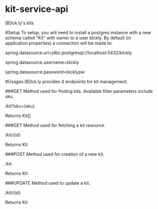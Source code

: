 # kit-service-api
[B]lck.ly's kits

#Setup
To setup, you will need to install a postgres instance with a new schema called "Kit" with owner to a user blckly.  By default (in application.properties) a connection will be made to:

spring.datasource.url=jdbc:postgresql://localhost:5432/blckly

spring.datasource.username=blckly

spring.datasource.password=blcklypw


#Usages
[B]lck.ly provides 4 endpoints for kit management.

###GET
Method used for finding kits.  Available filter parameters include sku.

/kit?sku={sku}

Returns Kit[]

###GET
Method used for fetching a kit resource.

/kit/{id}

Returns Kit

###POST
Method used for creation of a new kit.

/kit

Returns Kit

###UPDATE
Method used to update a kit.

/kit/{id}

Returns Kit
